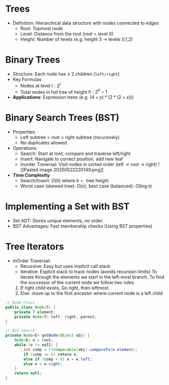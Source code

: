 # Trees
- Definition: Hierarchical data structure with nodes connected to edges 
	- Root: Topmost node
	- Level: Distance from the root (root = level 0)
	- Height: Number of levels (e.g. height 3 -> levels 0,1,2)

# Binary Trees
- Structure: Each node has $\leq$ 2 children (`left/right`)
- Key Formulas
	- Nodes at level $l: 2^{l}$
	- Total nodes in full tree of height $h: 2^{h} - 1$
- **Applications**: Expression trees (e.g. $(4+y)*(2*(2+x))$)

# Binary Search Trees (BST)
- Properties:
	- Left subtree < root < right subtree (recursively)
	- No duplicates allowed
- Operations:
	- Search: Start at root, compare and traverse left/right
	- Insert: Navigate to correct position, add new leaf
	- Inorder Traversal: Visit nodes in sorted order (left $\to$ root $\to$ right)
![[Pasted image 20250522220149.png]]
- **Time Complexity**
	- Search/Insert: $O(h)$ where $h = \text{ tree height}$
	- Worst case (skewed tree): $O(n)$; best case (balanced): $O(\log n)$
# Implementing a Set with BST
- Set ADT: Stores unique elements, no order.
- BST Advantages: Fast membership checks (Using BST properties)

# Tree Iterators
- InOrder Traversal:
	- Recursive: Easy but uses implicit call stack
	- Iterative: Explicit stack to track nodes (avoids recursion limits)
To iterate through the elements we start in the left-most branch.
To find the successor of the current node we follow two rules
	1. If right child exists, Go right, then leftmost.
	2. Else: move up to the first ancestor where current node is a left child
```java
// Node Class
public class Node<T> {
    private T element;
    private Node<T> left, right, parent;
}

// BST search
private Node<E> getNode(Object obj) {
    Node<E> e = root;
    while (e != null) {
        int comp = ((Comparable)obj).compareTo(e.element);
        if (comp == 0) return e;
        else if (comp < 0) e = e.left;
        else e = e.right;
    }
    return null;
}
```
